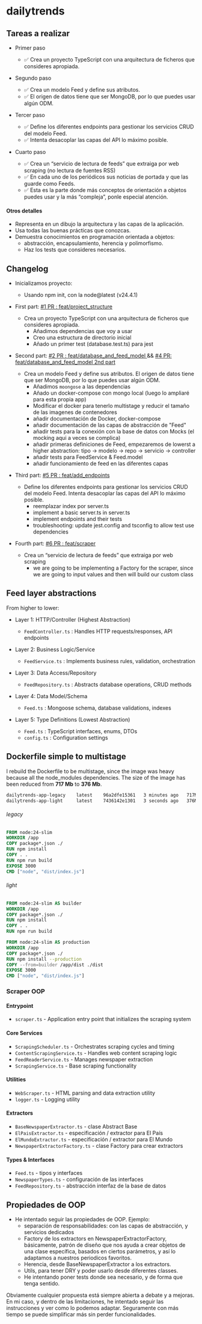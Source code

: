 # dailytrends


## Tareas a realizar

- Primer paso
  - ✅ Crea un proyecto TypeScript con una arquitectura de ficheros que consideres apropiada.

- Segundo paso
  - ✅ Crea un modelo Feed y define sus atributos. 
  - ✅ El origen de datos tiene que ser MongoDB, por lo que puedes usar algún ODM.

- Tercer paso
  - ✅ Define los diferentes endpoints para gestionar los servicios CRUD del modelo Feed. 
  - ✅ Intenta desacoplar las capas del API lo máximo posible.

- Cuarto paso 
  - ✅ Crea un “servicio de lectura de feeds” que extraiga por web scraping (no lectura de fuentes RSS) 
  - ✅ En cada uno de los periódicos sus noticias de portada y que las guarde como Feeds. 
  - ✅ Esta es la parte donde más conceptos de orientación a objetos puedes usar y la más “compleja”, ponle especial atención.

#### Otros detalles

- Representa en un dibujo la arquitectura y las capas de la aplicación.
- Usa todas las buenas prácticas que conozcas.
- Demuestra conocimientos en programación orientada a objetos: 
  - abstracción, encapsulamiento, herencia y polimorfismo.
  - Haz los tests que consideres necesarios.

## Changelog

- Inicializamos proyecto:
    - Usando npm init, con la node@latest (v24.4.1)

- First part: [#1 PR : feat/project_structure ](https://github.com/aabril/dailytrends/pull/1)
    - Crea un proyecto TypeScript con una arquitectura de ficheros que consideres apropiada.
      - Añadimos dependencias que voy a usar 
      - Creo una estructura de directorio inicial
      - Añado un primer test (database.test.ts) para jest

- Second part: [#2 PR : feat/database_and_feed_model ](https://github.com/aabril/dailytrends/pull/2) && [#4 PR: feat/database_and_feed_model 2nd part](https://github.com/aabril/dailytrends/pull/4)
  - Crea un modelo Feed y define sus atributos. El origen de datos tiene que ser MongoDB, por lo que puedes usar algún ODM.
    - Añadimos `moongose` a las dependencias
    - Añado un docker-compose con mongo local (luego lo ampliaré para esta propia app)
    - Modificar el docker para tenerlo multistage y reducir el tamaño de las imagenes de contenedores
    - añadir documentación de Docker, docker-compose
    - añadir documentación de las capas de abstracción de "Feed"
    - añadir tests para la conexión con la base de datos con Mocks (el mocking aqui a veces se complica)
    - añadir primeras definiciones de Feed, empezaremos de lowerst a higher abstraction: tipo -> modelo -> repo -> servicio -> controller
    - añadir tests para FeedService & Feed.model 
    - añadir funcionamiento de feed en las diferentes capas

- Third part: [#5 PR : feat/add_endpoints ](https://github.com/aabril/dailytrends/pull/5)
  - Define los diferentes endpoints para gestionar los servicios CRUD del modelo Feed. Intenta desacoplar las capas del API lo máximo posible.
    - reemplazar index por server.ts
    - implement a basic server.ts in server.ts
    - implement endpoints and their tests
    - troubleshooting: update jest.config and tsconfig to allow test use dependencies

- Fourth part: [#6 PR : feat/scraper](https://github.com/aabril/dailytrends/pull/6)
  - Crea un “servicio de lectura de feeds” que extraiga por web scraping 
    - we are going to be implementing a Factory for the scraper, since we are going to input values and then will build our custom class

## Feed layer abstractions

From higher to lower:

- Layer 1: HTTP/Controller (Highest Abstraction)  
  - `FeedController.ts` : Handles HTTP requests/responses, API endpoints

- Layer 2: Business Logic/Service
  - `FeedService.ts`    : Implements business rules, validation, orchestration

- Layer 3: Data Access/Repository 
  - `FeedRepository.ts` : Abstracts database operations, CRUD methods

- Layer 4: Data Model/Schema
  - `Feed.ts`           : Mongoose schema, database validations, indexes

- Layer 5: Type Definitions (Lowest Abstraction) 
  - `Feed.ts`           : TypeScript interfaces, enums, DTOs
  - `config.ts`         : Configuration settings

## Dockerfile simple to multistage

I rebuild the Dockerfile to be multistage, since the image was heavy because all the node_modules dependencies.
The size of the image has been reduced from **717 Mb** to **376 Mb**.

```bash
dailytrends-app-legacy    latest    96a2dfe15361   3 minutes ago   717MB
dailytrends-app-light     latest    7436142e1301   3 seconds ago   376MB
```

###### legacy 

```Dockerfile
FROM node:24-slim
WORKDIR /app
COPY package*.json ./
RUN npm install
COPY . .
RUN npm run build
EXPOSE 3000
CMD ["node", "dist/index.js"]
```

###### light

```Dockerfile
FROM node:24-slim AS builder
WORKDIR /app
COPY package*.json ./
RUN npm install
COPY . .
RUN npm run build

FROM node:24-slim AS production
WORKDIR /app
COPY package*.json ./
RUN npm install --production
COPY --from=builder /app/dist ./dist
EXPOSE 3000
CMD ["node", "dist/index.js"]

```


###  Scraper OOP 

#### Entrypoint
- `scraper.ts`                     - Application entry point that initializes the scraping system

#### Core Services
- `ScrapingScheduler.ts`           - Orchestrates scraping cycles and timing
- `ContentScrapingService.ts`      - Handles web content scraping logic
- `FeedReaderService.ts`           - Manages newspaper extraction
- `ScrapingService.ts`             - Base scraping functionality

#### Utilities
- `WebScraper.ts`                  - HTML parsing and data extraction utility
- `logger.ts`                      - Logging utility

#### Extractors
- `BaseNewspaperExtractor.ts`      - clase Abstract Base
- `ElPaisExtractor.ts`             - especificación / extractor para El País 
- `ElMundoExtractor.ts`            - especificación / extractor para El Mundo
- `NewspaperExtractorFactory.ts`   - clase Factory  para crear extractors

#### Types & Interfaces
- `Feed.ts`                        - tipos y interfaces
- `NewspaperTypes.ts`              - configuración de las interfaces
- `FeedRepository.ts`              - abstracción interfaz de la base de datos

## Propiedades de OOP

- He intentado seguir las propiedades de OOP. Ejemplo:
  - separación de responsabilidades: con las capas de abstracción, y servicios dedicados
  - Factory de los extractors en NewspaperExtractorFactory, básicamente, patrón de diseño que nos ayuda a crear objetos de una clase específica, basados en ciertos parámetros, y así lo adaptamos a nuestros periodicos favoritos.
  - Herencia, desde BaseNewspaperExtractor a los extractors.
  - Utils, para tener DRY y poder usarlo desde diferentes classes.
  - He intentando poner tests donde sea necesario, y de forma que tenga sentido.


Obviamente cualquier propuesta está siempre abierta a debate y a mejoras. 
En mi caso, y dentro de las limitaciones, he intentado seguir las instrucciones y ver como lo podemos adaptar. 
Seguramente con más tiempo se puede simplificar más sin perder funcionalidades.
